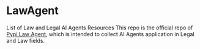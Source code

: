 # LawAgent
List of Law and Legal AI Agents Resources
This repo is the official repo of [Pypi Law Agent](https://pypi.org/project/LawAgent), which is intended to collect AI Agents application in Legal and Law fields.

